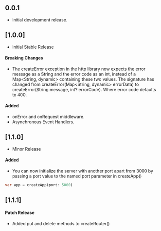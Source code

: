 ## 0.0.1

- Initial development release.

## [1.0.0]

- Initial Stable Release

#### Breaking Changes

- The createError exception in the http library now expects the error message as a String and the
  error code as an int, instead of a Map<String, dynamic> containing these two values. The signature
  has changed from createError(Map<String, dynamic> errorData) to createError(String message, int?
  errorCode). Where error code defaults to 400.

#### Added

- onError and onRequest middleware.
- Asynchronous Event Handlers.

## [1.1.0]

- Minor Release

#### Added

- You can now initialize the server with another port apart from 3000 by passing a port value to the
  named port parameter in createApp()

```dart
var app = createApp(port: 5000)
```

## [1.1.1]
#### Patch Release

- Added put and delete methods to createRouter()
